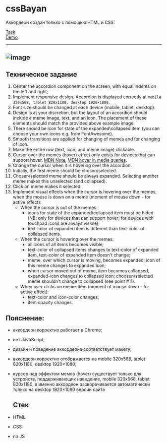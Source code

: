 # cssBayan
Аккордеон создан только с помощью HTML и CSS.

[Task](https://github.com/DrDiman/CSS-Bayan-task/blob/main/README.md)  
[Demo](https://anmeshkov.github.io/cssBayan/cssBayan/index.html)

---
![image](https://user-images.githubusercontent.com/97451331/224489947-29f5c845-c6cd-4719-8fe7-27fb50d4062f.png)
---

## Техническое задание
1. Center the accordion component on the screen, with equal indents on the left and right;
2. Implement responsive design. Accordion is displayed correctly at `mobile 320x568, tablet 820x1180, desktop 1920×1080`.
3. Font size should be changed at each device (mobile, tablet, desktop).
4. Design is at your discretion, but the layout of an accordion should include a meme image, text, and an icon. The placement of these elements should match the provided above example image.
5. There should be icon for state of the expanded\collapsed item (you can choose your own icons e.g. from FontAwesome).
6. Smooth transitions are applied for changing of memes and for changing of icon.
7. Make the entire row (text, icon, and meme image) clickable.
8. Cursor over the memes (hover) effect only exists for devices that can support hover. [MDN Note](https://developer.mozilla.org/en-US/docs/Web/CSS/:hover), [MDN hover in media queries](https://developer.mozilla.org/en-US/docs/Web/CSS/@media/hover).
9. Change the cursor when it is hovering over the accordion.
10. Initially, the first meme should be chosen/selected.
11. Chosen/selected meme should be always expanded. Selecting another meme makes this unselected (and collapsed).
12. Click on meme makes it selected.
13. Implement visual effects when the cursor is hovering over the memes, when the mouse is down on a meme (moment of mouse down - for active effect):
    - When the cursor is out of the memes:
      - icons for state of the expanded/collapsed item must be hided (NB: only for devices that can support hover; for devices with touchpad icons are always visible);
      - text-color of expanded item is different than text-color of collapsed items.
    - When the cursor is hovering over the memes:
        - all icons of all items becomes visible;
        - text-color of collapsed items changes to text-color of expanded item, text-color of expanded item doesn't change;
        - meme, over which cursor is moving, becomes expanded; icon of this meme changes to expanded icon;
        - when cursor moved out of meme, item becomes collapsed, expanded-icon changes to collapsed icon; choosen/selected meme shouldn't change to collapsed (see point #11).
    - When user clicks on meme-item (moment of mouse down - for active effect):
        - text-color and icon-color changes;
        - item opacity changes.

## Пояснение:
- аккордеон корректно работает в Chrome; 
- нет JavaScript; 
- дизайн и поведение аккордеона соответствует макету; 
- аккордеон корректно отображается на mobile 320x568, tablet 820x1180, desktop 1920×1080;
- курсор над эффектом мемов (hover) существует только для устройств, поддерживающих наведение, mobile 320x568, tablet 820x1180, а именно аккордеон разворачивается автоматически только на desktop 1920×1080 версии сайта

  ## Стек
- HTML
- CSS
- no JS
